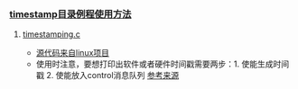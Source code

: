 ### [timestamp目录例程使用方法](./timestamp)

1. [timestamping.c](./timestamp/timestamping.c)

    * [源代码来自linux项目](https://github.com/torvalds/linux/blob/6f0d349d922ba44e4348a17a78ea51b7135965b1/tools/testing/selftests/networking/timestamping/timestamping.c)
    * 使用时注意，要想打印出软件或者硬件时间戳需要两步：1. 使能生成时间戳 2. 使能放入control消息队列   [参考来源](https://stackoverflow.com/questions/47313383/linux-udp-datagrams-and-kernel-timestamps-lots-of-examples-and-stackoversflow)